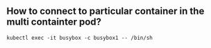 ## How to connect to particular container in the multi containter pod?

```
kubectl exec -it busybox -c busybox1 -- /bin/sh

```
